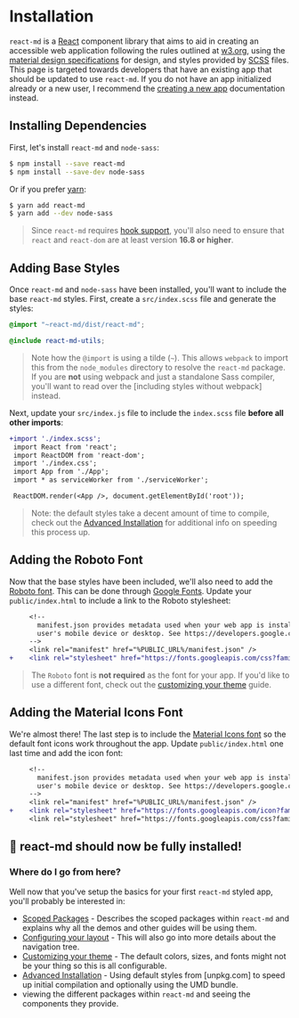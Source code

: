 # Installation

`react-md` is a [React] component library that aims to aid in creating an
accessible web application following the rules outlined at [w3.org], using the
[material design specifications] for design, and styles provided by [SCSS]
files. This page is targeted towards developers that have an existing app that
should be updated to use `react-md`. If you do not have an app initialized
already or a new user, I recommend the [creating a new app] documentation
instead.

## Installing Dependencies

First, let's install `react-md` and `node-sass`:

```sh
$ npm install --save react-md
$ npm install --save-dev node-sass
```

Or if you prefer [yarn]:

```sh
$ yarn add react-md
$ yarn add --dev node-sass
```

> Since `react-md` requires [hook support], you'll also need to ensure that
> `react` and `react-dom` are at least version **16.8 or higher**.

## Adding Base Styles

Once `react-md` and `node-sass` have been installed, you'll want to include the
base `react-md` styles. First, create a `src/index.scss` file and generate the
styles:

```scss
@import "~react-md/dist/react-md";

@include react-md-utils;
```

> Note how the `@import` is using a tilde (`~`). This allows `webpack` to import
> this from the `node_modules` directory to resolve the `react-md` package. If
> you are **not** using webpack and just a standalone Sass compiler, you'll want
> to read over the [including styles without webpack] instead.

Next, update your `src/index.js` file to include the `index.scss` file **before
all other imports**:

```diff
+import './index.scss';
 import React from 'react';
 import ReactDOM from 'react-dom';
 import './index.css';
 import App from './App';
 import * as serviceWorker from './serviceWorker';

 ReactDOM.render(<App />, document.getElementById('root'));
```

> Note: the default styles take a decent amount of time to compile, check out
> the [Advanced Installation] for additional info on speeding this process up.

## Adding the Roboto Font

Now that the base styles have been included, we'll also need to add the [Roboto
font]. This can be done through [Google Fonts]. Update your `public/index.html`
to include a link to the Roboto stylesheet:

```diff
     <!--
       manifest.json provides metadata used when your web app is installed on a
       user's mobile device or desktop. See https://developers.google.com/web/fundamentals/web-app-manifest/
     -->
     <link rel="manifest" href="%PUBLIC_URL%/manifest.json" />
+    <link rel="stylesheet" href="https://fonts.googleapis.com/css?family=Roboto:400,500:700&display=swap" />
```

> The `Roboto` font is **not required** as the font for your app. If you'd like
> to use a different font, check out the [customizing your theme] guide.

## Adding the Material Icons Font

We're almost there! The last step is to include the [Material Icons font] so the
default font icons work throughout the app. Update `public/index.html` one last
time and add the icon font:

```diff
     <!--
       manifest.json provides metadata used when your web app is installed on a
       user's mobile device or desktop. See https://developers.google.com/web/fundamentals/web-app-manifest/
     -->
     <link rel="manifest" href="%PUBLIC_URL%/manifest.json" />
+    <link rel="stylesheet" href="https://fonts.googleapis.com/icon?family=Material+Icons" />
     <link rel="stylesheet" href="https://fonts.googleapis.com/css?family=Roboto:400,500:700&display=swap" />
```

## :tada: react-md should now be fully installed!

### Where do I go from here?

Well now that you've setup the basics for your first `react-md` styled app,
you'll probably be interested in:

- [Scoped Packages] - Describes the scoped packages within `react-md` and
  explains why all the demos and other guides will be using them.
- [Configuring your layout] - This will also go into more details about the
  navigation tree.
- [Customizing your theme] - The default colors, sizes, and fonts might not be
  your thing so this is all configurable.
- [Advanced Installation] - Using default styles from [unpkg.com] to speed up
  initial compilation and optionally using the UMD bundle.
- viewing the different packages within `react-md` and seeing the components
  they provide.

[react]: https://reactjs.org
[material design specifications]: https://material.io/design/
[w3.org]: https://www.w3.org
[scss]: https://sass-lang.com/
[npm package]: https://www.npmjs.com/package/react-md
[yarn]: https://yarnpkg.com/lang/en/
[typescript]: https://www.typescriptlang.org/
[create-react-app]:
  https://facebook.github.io/create-react-app/docs/getting-started
[hook support]: https://reactjs.org/docs/hooks-intro.html
[creating a new app]: /guides/creating-a-new-app
[roboto font]: https://fonts.google.com/specimen/Roboto
[google fonts]: https://fonts.google.com/
[advanced installation]: /guides/advanced-installation
[customizing your theme]: /guides/customizing-your-theme
[material icons font]: https://material.io/resources/icons/
[configuring your layout]: /guides/configuring-your-layout
[scoped packages]: /guides/scoped-packages
[inlucding styles without webpack]: /guides/inlucding-styles-without-webpack
